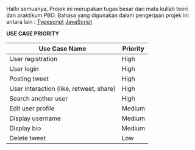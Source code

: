 Hallo semuanya,
Projek ini merupakan tugas besar dari mata kuliah teori dan praktikum PBO.
Bahasa yang digunakan dalam pengerjaan projek ini antara lain :
[Typescript](https://www.typescriptlang.org/)
[JavaScript](https://www.javascript.com/)

**USE CASE PRIORITY**
	
| Use Case Name | Priority |
| ------ | ------ |
|  User registration  |    High    |
|    User login    |    High    |
| Posting tweet	| High |
| User interaction (like, retweet, share)	| High |
| Search another user	| High |
| Edit user profile	| Medium |
| Display username	| Medium |
| Display bio	| Medium |
| Delete tweet	| Low |
